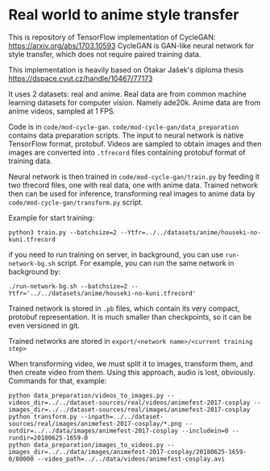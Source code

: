 # Real world to anime style transfer

This is repository of TensorFlow implementation of CycleGAN: https://arxiv.org/abs/1703.10593
CycleGAN is GAN-like neural network for style transfer, which does not require paired training data.

This implementation is heavily based on Otakar Jašek's diploma thesis 
https://dspace.cvut.cz/handle/10467/77173 

It uses 2 datasets: real and anime.
Real data are from common machine learning datasets for computer vision. 
Namely ade20k.
Anime data are from anime videos, sampled at 1 FPS.

Code is in `code/mod-cycle-gan`. `code/mod-cycle-gan/data_preparation` contains data preparation scripts.
The input to neural network is native TensorFlow format, protobuf. 
Videos are sampled to obtain images and then images are converted into `.tfrecord` files containing protobuf format of training data.

Neural network is then trained in `code/mod-cycle-gan/train.py` by feeding it two tfrecord files, one with real data, one with anime data.
Trained network then can be used for inference, transforming real images to anime data by `code/mod-cycle-gan/transform.py` script.

Example for start training:
```
python3 train.py --batchsize=2 --Ytfr=../../datasets/anime/houseki-no-kuni.tfrecord
```

if you need to run training on server, in background, you can use `run-network-bg.sh` script.
For example, you can run the same network in background by:
```
./run-network-bg.sh --batchsize=2 --Ytfr='../../datasets/anime/houseki-no-kuni.tfrecord'
```

Trained network is stored in `.pb` files, which contain its very compact, protobuf representation.
It is much smaller than checkpoints, so it can be even versioned in git.

Trained networks are stored in `export/<network name>/<current training step>`

When transforming video, we must split it to images, transform them, and then create video from them.
Using this approach, audio is lost, obviously.
Commands for that, example:
```
python data_preparation/videos_to_images.py --videos_dir=../../dataset-sources/real/videos/animefest-2017-cosplay --images_dir=../../dataset-sources/real/images/animefest-2017-cosplay
python transform.py --inpath=../../dataset-sources/real/images/animefest-2017-cosplay/*.png --outdir=../../data/images/animefest-2017-cosplay --includein=0 --rundir=20180625-1659-0
python data_preparation/images_to_videos.py --images_dir=../../data/images/animefest-2017-cosplay/20180625-1659-0/80000 --video_path=../../data/videos/animefest-cosplay.avi

```


